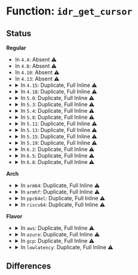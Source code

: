 # Function: <code>idr_get_cursor</code>

## Status
<b>Regular</b>
<ul>
<li>
In <code>4.4</code>: Absent ⚠️
</li>
<li>
In <code>4.8</code>: Absent ⚠️
</li>
<li>
In <code>4.10</code>: Absent ⚠️
</li>
<li>
In <code>4.13</code>: Absent ⚠️
</li>
<li>
<details>
<summary>In <code>4.15</code>: Duplicate, Full Inline ⚠️</summary>

**Collision:** Static Duplication

**Inline:** Full

**Transformation:** False

**Instances:**

```
In kernel/pid.c (ffffffff810aa032)
Location: include/linux/idr.h:48
Inline: True
Inline callers:
  - kernel/pid.c:alloc_pid
```
```
In kernel/pid_namespace.c (ffffffff8113f4d1)
Location: include/linux/idr.h:48
Inline: True
Inline callers:
  - kernel/pid_namespace.c:pid_ns_ctl_handler
```
```
In fs/proc/loadavg.c (ffffffff812f6a39)
Location: include/linux/idr.h:48
Inline: True
Inline callers:
  - fs/proc/loadavg.c:loadavg_proc_show
```
```
In fs/kernfs/dir.c (ffffffff812fe2eb)
Location: include/linux/idr.h:48
Inline: True
Inline callers:
  - fs/kernfs/dir.c:__kernfs_new_node
```
</details>
</li>
<li>
<details>
<summary>In <code>4.18</code>: Duplicate, Full Inline ⚠️</summary>

**Collision:** Static Duplication

**Inline:** Full

**Transformation:** False

**Instances:**

```
In kernel/pid.c (ffffffff810b0c53)
Location: include/linux/idr.h:66
Inline: True
Inline callers:
  - kernel/pid.c:alloc_pid
```
```
In kernel/pid_namespace.c (ffffffff8114de11)
Location: include/linux/idr.h:66
Inline: True
Inline callers:
  - kernel/pid_namespace.c:pid_ns_ctl_handler
```
```
In fs/proc/loadavg.c (ffffffff81323e42)
Location: include/linux/idr.h:66
Inline: True
Inline callers:
  - fs/proc/loadavg.c:loadavg_proc_show
```
```
In fs/kernfs/dir.c (ffffffff8132c2e7)
Location: include/linux/idr.h:66
Inline: True
Inline callers:
  - fs/kernfs/dir.c:__kernfs_new_node
```
</details>
</li>
<li>
<details>
<summary>In <code>5.0</code>: Duplicate, Full Inline ⚠️</summary>

**Collision:** Static Duplication

**Inline:** Full

**Transformation:** False

**Instances:**

```
In kernel/pid.c (ffffffff810b9d4e)
Location: include/linux/idr.h:66
Inline: True
Inline callers:
  - kernel/pid.c:alloc_pid
```
```
In kernel/pid_namespace.c (ffffffff8115aae1)
Location: include/linux/idr.h:66
Inline: True
Inline callers:
  - kernel/pid_namespace.c:pid_ns_ctl_handler
```
```
In fs/proc/loadavg.c (ffffffff8133af92)
Location: include/linux/idr.h:66
Inline: True
Inline callers:
  - fs/proc/loadavg.c:loadavg_proc_show
```
```
In fs/kernfs/dir.c (ffffffff81343cd7)
Location: include/linux/idr.h:66
Inline: True
Inline callers:
  - fs/kernfs/dir.c:__kernfs_new_node
```
</details>
</li>
<li>
<details>
<summary>In <code>5.3</code>: Duplicate, Full Inline ⚠️</summary>

**Collision:** Static Duplication

**Inline:** Full

**Transformation:** False

**Instances:**

```
In kernel/pid.c (ffffffff810bfc45)
Location: include/linux/idr.h:66
Inline: True
Inline callers:
  - kernel/pid.c:alloc_pid
```
```
In kernel/pid_namespace.c (ffffffff81167191)
Location: include/linux/idr.h:66
Inline: True
Inline callers:
  - kernel/pid_namespace.c:pid_ns_ctl_handler
```
```
In fs/proc/loadavg.c (ffffffff81363152)
Location: include/linux/idr.h:66
Inline: True
Inline callers:
  - fs/proc/loadavg.c:loadavg_proc_show
```
```
In fs/kernfs/dir.c (ffffffff8136bf4f)
Location: include/linux/idr.h:66
Inline: True
Inline callers:
  - fs/kernfs/dir.c:__kernfs_new_node
```
</details>
</li>
<li>
<details>
<summary>In <code>5.4</code>: Duplicate, Full Inline ⚠️</summary>

**Collision:** Static Duplication

**Inline:** Full

**Transformation:** False

**Instances:**

```
In kernel/pid.c (ffffffff810c6015)
Location: include/linux/idr.h:66
Inline: True
Inline callers:
  - kernel/pid.c:alloc_pid
```
```
In kernel/pid_namespace.c (ffffffff81173051)
Location: include/linux/idr.h:66
Inline: True
Inline callers:
  - kernel/pid_namespace.c:pid_ns_ctl_handler
```
```
In fs/proc/loadavg.c (ffffffff8137b3b2)
Location: include/linux/idr.h:66
Inline: True
Inline callers:
  - fs/proc/loadavg.c:loadavg_proc_show
```
</details>
</li>
<li>
<details>
<summary>In <code>5.8</code>: Duplicate, Full Inline ⚠️</summary>

**Collision:** Static Duplication

**Inline:** Full

**Transformation:** False

**Instances:**

```
In kernel/pid.c (ffffffff810cde79)
Location: include/linux/idr.h:66
Inline: True
Inline callers:
  - kernel/pid.c:alloc_pid
```
```
In kernel/pid_namespace.c (ffffffff81184e51)
Location: include/linux/idr.h:66
Inline: True
Inline callers:
  - kernel/pid_namespace.c:pid_ns_ctl_handler
```
```
In fs/proc/loadavg.c (ffffffff813c4732)
Location: include/linux/idr.h:66
Inline: True
Inline callers:
  - fs/proc/loadavg.c:loadavg_proc_show
```
</details>
</li>
<li>
<details>
<summary>In <code>5.11</code>: Duplicate, Full Inline ⚠️</summary>

**Collision:** Static Duplication

**Inline:** Full

**Transformation:** False

**Instances:**

```
In kernel/pid.c (ffffffff810c894f)
Location: include/linux/idr.h:66
Inline: True
Inline callers:
  - kernel/pid.c:alloc_pid
```
```
In kernel/pid_namespace.c (ffffffff81181e4a)
Location: include/linux/idr.h:66
Inline: True
Inline callers:
  - kernel/pid_namespace.c:pid_ns_ctl_handler
```
```
In fs/proc/loadavg.c (ffffffff813d6692)
Location: include/linux/idr.h:66
Inline: True
Inline callers:
  - fs/proc/loadavg.c:loadavg_proc_show
```
</details>
</li>
<li>
<details>
<summary>In <code>5.13</code>: Duplicate, Full Inline ⚠️</summary>

**Collision:** Static Duplication

**Inline:** Full

**Transformation:** False

**Instances:**

```
In kernel/pid.c (ffffffff810ca3ef)
Location: include/linux/idr.h:66
Inline: True
Inline callers:
  - kernel/pid.c:alloc_pid
```
```
In kernel/pid_namespace.c (ffffffff81182f9a)
Location: include/linux/idr.h:66
Inline: True
Inline callers:
  - kernel/pid_namespace.c:pid_ns_ctl_handler
```
```
In fs/proc/loadavg.c (ffffffff813dd592)
Location: include/linux/idr.h:66
Inline: True
Inline callers:
  - fs/proc/loadavg.c:loadavg_proc_show
```
</details>
</li>
<li>
<details>
<summary>In <code>5.15</code>: Duplicate, Full Inline ⚠️</summary>

**Collision:** Static Duplication

**Inline:** Full

**Transformation:** False

**Instances:**

```
In kernel/pid.c (ffffffff810dd23f)
Location: include/linux/idr.h:66
Inline: True
Inline callers:
  - kernel/pid.c:alloc_pid
```
```
In kernel/pid_namespace.c (ffffffff811ab04a)
Location: include/linux/idr.h:66
Inline: True
Inline callers:
  - kernel/pid_namespace.c:pid_ns_ctl_handler
```
```
In fs/proc/loadavg.c (ffffffff8142ed22)
Location: include/linux/idr.h:66
Inline: True
Inline callers:
  - fs/proc/loadavg.c:loadavg_proc_show
```
</details>
</li>
<li>
<details>
<summary>In <code>5.19</code>: Duplicate, Full Inline ⚠️</summary>

**Collision:** Static Duplication

**Inline:** Full

**Transformation:** False

**Instances:**

```
In kernel/pid.c (ffffffff810f6b37)
Location: include/linux/idr.h:66
Inline: True
Inline callers:
  - kernel/pid.c:alloc_pid
```
```
In kernel/pid_namespace.c (ffffffff811dc78a)
Location: include/linux/idr.h:66
Inline: True
Inline callers:
  - kernel/pid_namespace.c:pid_ns_ctl_handler
```
```
In fs/proc/loadavg.c (ffffffff814a88ea)
Location: include/linux/idr.h:66
Inline: True
Inline callers:
  - fs/proc/loadavg.c:loadavg_proc_show
```
</details>
</li>
<li>
<details>
<summary>In <code>6.2</code>: Duplicate, Full Inline ⚠️</summary>

**Collision:** Static Duplication

**Inline:** Full

**Transformation:** False

**Instances:**

```
In kernel/pid.c (ffffffff81119217)
Location: include/linux/idr.h:66
Inline: True
Inline callers:
  - kernel/pid.c:alloc_pid
```
```
In kernel/pid_namespace.c (ffffffff812220aa)
Location: include/linux/idr.h:66
Inline: True
Inline callers:
  - kernel/pid_namespace.c:pid_ns_ctl_handler
```
```
In fs/proc/loadavg.c (ffffffff8153e33a)
Location: include/linux/idr.h:66
Inline: True
Inline callers:
  - fs/proc/loadavg.c:loadavg_proc_show
```
</details>
</li>
<li>
<details>
<summary>In <code>6.5</code>: Duplicate, Full Inline ⚠️</summary>

**Collision:** Static Duplication

**Inline:** Full

**Transformation:** False

**Instances:**

```
In kernel/pid.c (ffffffff811266e7)
Location: include/linux/idr.h:66
Inline: True
Inline callers:
  - kernel/pid.c:alloc_pid
```
```
In kernel/pid_namespace.c (ffffffff8123855a)
Location: include/linux/idr.h:66
Inline: True
Inline callers:
  - kernel/pid_namespace.c:pid_ns_ctl_handler
```
```
In fs/proc/loadavg.c (ffffffff8157660a)
Location: include/linux/idr.h:66
Inline: True
Inline callers:
  - fs/proc/loadavg.c:loadavg_proc_show
```
</details>
</li>
<li>
<details>
<summary>In <code>6.8</code>: Duplicate, Full Inline ⚠️</summary>

**Collision:** Static Duplication

**Inline:** Full

**Transformation:** False

**Instances:**

```
In kernel/pid.c (ffffffff81130cd7)
Location: include/linux/idr.h:66
Inline: True
Inline callers:
  - kernel/pid.c:alloc_pid
```
```
In kernel/pid_namespace.c (ffffffff8125222a)
Location: include/linux/idr.h:66
Inline: True
Inline callers:
  - kernel/pid_namespace.c:pid_ns_ctl_handler
```
```
In fs/proc/loadavg.c (ffffffff815aef5a)
Location: include/linux/idr.h:66
Inline: True
Inline callers:
  - fs/proc/loadavg.c:loadavg_proc_show
```
</details>
</li>
</ul>
<b>Arch</b>
<ul>
<li>
<details>
<summary>In <code>arm64</code>: Duplicate, Full Inline ⚠️</summary>

**Collision:** Static Duplication

**Inline:** Full

**Transformation:** False

**Instances:**

```
In kernel/pid.c (ffff8000101246c8)
Location: include/linux/idr.h:66
Inline: True
Inline callers:
  - kernel/pid.c:alloc_pid
```
```
In kernel/pid_namespace.c (ffff8000101e7448)
Location: include/linux/idr.h:66
Inline: True
Inline callers:
  - kernel/pid_namespace.c:pid_ns_ctl_handler
```
```
In fs/proc/loadavg.c (ffff800010447b2c)
Location: include/linux/idr.h:66
Inline: True
Inline callers:
  - fs/proc/loadavg.c:loadavg_proc_show
```
</details>
</li>
<li>
<details>
<summary>In <code>armhf</code>: Duplicate, Full Inline ⚠️</summary>

**Collision:** Static Duplication

**Inline:** Full

**Transformation:** False

**Instances:**

```
In kernel/pid.c (c0377808)
Location: include/linux/idr.h:66
Inline: True
Inline callers:
  - kernel/pid.c:alloc_pid
```
```
In kernel/pid_namespace.c (c0427914)
Location: include/linux/idr.h:66
Inline: True
Inline callers:
  - kernel/pid_namespace.c:pid_ns_ctl_handler
```
```
In fs/proc/loadavg.c (c060ca50)
Location: include/linux/idr.h:66
Inline: True
Inline callers:
  - fs/proc/loadavg.c:loadavg_proc_show
```
</details>
</li>
<li>
<details>
<summary>In <code>ppc64el</code>: Duplicate, Full Inline ⚠️</summary>

**Collision:** Static Duplication

**Inline:** Full

**Transformation:** False

**Instances:**

```
In kernel/pid.c (c00000000016e3e0)
Location: include/linux/idr.h:66
Inline: True
Inline callers:
  - kernel/pid.c:alloc_pid
```
```
In kernel/pid_namespace.c (c000000000257eb8)
Location: include/linux/idr.h:66
Inline: True
Inline callers:
  - kernel/pid_namespace.c:pid_ns_ctl_handler
```
```
In fs/proc/loadavg.c (c00000000055ded8)
Location: include/linux/idr.h:66
Inline: True
Inline callers:
  - fs/proc/loadavg.c:loadavg_proc_show
```
</details>
</li>
<li>
<details>
<summary>In <code>riscv64</code>: Duplicate, Full Inline ⚠️</summary>

**Collision:** Static Duplication

**Inline:** Full

**Transformation:** False

**Instances:**

```
In kernel/pid.c (ffffffe0000dc72a)
Location: include/linux/idr.h:66
Inline: True
Inline callers:
  - kernel/pid.c:alloc_pid
```
```
In kernel/pid_namespace.c (ffffffe00015c93a)
Location: include/linux/idr.h:66
Inline: True
Inline callers:
  - kernel/pid_namespace.c:pid_ns_ctl_handler
```
```
In fs/proc/loadavg.c (ffffffe0002dd7b0)
Location: include/linux/idr.h:66
Inline: True
Inline callers:
  - fs/proc/loadavg.c:loadavg_proc_show
```
</details>
</li>
</ul>
<b>Flavor</b>
<ul>
<li>
<details>
<summary>In <code>aws</code>: Duplicate, Full Inline ⚠️</summary>

**Collision:** Static Duplication

**Inline:** Full

**Transformation:** False

**Instances:**

```
In kernel/pid.c (ffffffff810c0395)
Location: include/linux/idr.h:66
Inline: True
Inline callers:
  - kernel/pid.c:alloc_pid
```
```
In kernel/pid_namespace.c (ffffffff8116b671)
Location: include/linux/idr.h:66
Inline: True
Inline callers:
  - kernel/pid_namespace.c:pid_ns_ctl_handler
```
```
In fs/proc/loadavg.c (ffffffff81373992)
Location: include/linux/idr.h:66
Inline: True
Inline callers:
  - fs/proc/loadavg.c:loadavg_proc_show
```
</details>
</li>
<li>
<details>
<summary>In <code>azure</code>: Duplicate, Full Inline ⚠️</summary>

**Collision:** Static Duplication

**Inline:** Full

**Transformation:** False

**Instances:**

```
In kernel/pid.c (ffffffff810aeba5)
Location: include/linux/idr.h:66
Inline: True
Inline callers:
  - kernel/pid.c:alloc_pid
```
```
In kernel/pid_namespace.c (ffffffff8115e871)
Location: include/linux/idr.h:66
Inline: True
Inline callers:
  - kernel/pid_namespace.c:pid_ns_ctl_handler
```
```
In fs/proc/loadavg.c (ffffffff81364462)
Location: include/linux/idr.h:66
Inline: True
Inline callers:
  - fs/proc/loadavg.c:loadavg_proc_show
```
</details>
</li>
<li>
<details>
<summary>In <code>gcp</code>: Duplicate, Full Inline ⚠️</summary>

**Collision:** Static Duplication

**Inline:** Full

**Transformation:** False

**Instances:**

```
In kernel/pid.c (ffffffff810bf8e5)
Location: include/linux/idr.h:66
Inline: True
Inline callers:
  - kernel/pid.c:alloc_pid
```
```
In kernel/pid_namespace.c (ffffffff81169441)
Location: include/linux/idr.h:66
Inline: True
Inline callers:
  - kernel/pid_namespace.c:pid_ns_ctl_handler
```
```
In fs/proc/loadavg.c (ffffffff81371462)
Location: include/linux/idr.h:66
Inline: True
Inline callers:
  - fs/proc/loadavg.c:loadavg_proc_show
```
</details>
</li>
<li>
<details>
<summary>In <code>lowlatency</code>: Duplicate, Full Inline ⚠️</summary>

**Collision:** Static Duplication

**Inline:** Full

**Transformation:** False

**Instances:**

```
In kernel/pid.c (ffffffff810c7d04)
Location: include/linux/idr.h:66
Inline: True
Inline callers:
  - kernel/pid.c:alloc_pid
```
```
In kernel/pid_namespace.c (ffffffff81176b31)
Location: include/linux/idr.h:66
Inline: True
Inline callers:
  - kernel/pid_namespace.c:pid_ns_ctl_handler
```
```
In fs/proc/loadavg.c (ffffffff81384e42)
Location: include/linux/idr.h:66
Inline: True
Inline callers:
  - fs/proc/loadavg.c:loadavg_proc_show
```
</details>
</li>
</ul>

## Differences
